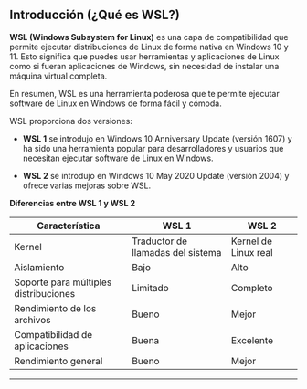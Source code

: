 ## Introducción (¿Qué es WSL?)

**WSL (Windows Subsystem for Linux)** es una capa de compatibilidad que permite ejecutar distribuciones de Linux de forma nativa en Windows 10 y 11. Esto significa que puedes usar herramientas y aplicaciones de Linux como si fueran aplicaciones de Windows, sin necesidad de instalar una máquina virtual completa.

En resumen, WSL es una herramienta poderosa que te permite ejecutar software de Linux en Windows de forma fácil y cómoda.

WSL proporciona dos versiones:

- **WSL 1** se introdujo en Windows 10 Anniversary Update (versión 1607) y ha sido una herramienta popular para desarrolladores y usuarios que necesitan ejecutar software de Linux en Windows.
  
- **WSL 2**  se introdujo en Windows 10 May 2020 Update (versión 2004) y ofrece varias mejoras sobre WSL.

  


**Diferencias entre WSL 1 y WSL 2**





| Característica                          | WSL 1                       | WSL 2                   |
|-----------------------------------------|-----------------------------|-------------------------|
| Kernel                                  | Traductor de llamadas del sistema | Kernel de Linux real     
| Aislamiento                             | Bajo                        | Alto                    |
| Soporte para múltiples distribuciones   | Limitado                    | Completo                |
| Rendimiento de los archivos             | Bueno                       | Mejor                   |
| Compatibilidad de aplicaciones          | Buena                       | Excelente               |
| Rendimiento general                     | Bueno                       | Mejor                   |
****
